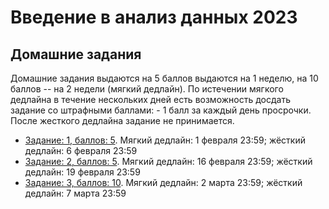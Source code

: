 # Введение в анализ данных 2023
## Домашние задания
Домашние задания выдаются на 5 баллов выдаются на 1 неделю, на 10 баллов -- на 2 недели (мягкий дедлайн). По истечении мягкого дедлайна в течение нескольких дней есть возможность досдать задание со штрафными баллами: - 1 балл за каждый день просрочки. После жесткого дедлайна задание не принимается.

* [Задание: 1, баллов: 5](https://github.com/PersDep/data-mining-intro-2023/blob/main/hw01-numpy.ipynb). Мягкий дедлайн: 1 февраля 23:59; жёсткий дедлайн: 6 февраля 23:59
* [Задание: 2, баллов: 5](https://github.com/PersDep/data-mining-intro-2023/blob/main/hw02-pandas.ipynb). Мягкий дедлайн: 16 февраля 23:59; жёсткий дедлайн: 19 февраля 23:59
* [Задание: 3, баллов: 10](https://github.com/PersDep/data-mining-intro-2023/blob/main/hw03-EDA.ipynb). Мягкий дедлайн: 2 марта 23:59; жёсткий дедлайн: 7 марта 23:59
